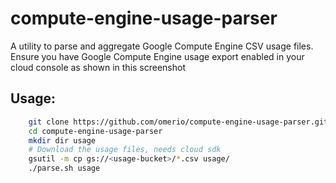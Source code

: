 # compute-engine-usage-parser
A utility to parse and aggregate Google Compute Engine CSV usage files. Ensure you have Google Compute Engine usage export enabled in your cloud console as shown in this screenshot

## Usage:

```bash
    git clone https://github.com/omerio/compute-engine-usage-parser.git
    cd compute-engine-usage-parser
    mkdir dir usage
    # Download the usage files, needs cloud sdk
    gsutil -m cp gs://<usage-bucket>/*.csv usage/
    ./parse.sh usage
```  


